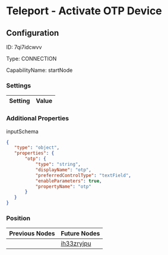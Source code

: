 # Teleport - Activate OTP Device
## Configuration
ID:  7qi7idcwvv

Type: CONNECTION 

CapabilityName: startNode

### Settings
| Setting | Value  |
| :------------------------ | ---------------------------------------- |
 




### Additional Properties
inputSchema
 ```json 
{
	"type": "object",
	"properties": {
		"otp": {
			"type": "string",
			"displayName": "otp",
			"preferredControlType": "textField",
			"enableParameters": true,
			"propertyName": "otp"
		}
	}
}
```




### Position
| Previous Nodes | Future Nodes |
| :------------- | ------------ |
|  | [ih33zryjpu](./ih33zryjpu.md) |